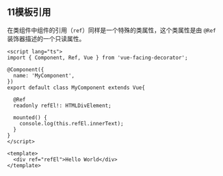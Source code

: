 ## 11模板引用

在类组件中组件的引用（`ref`）同样是一个特殊的类属性，这个类属性是由 `@Ref` 装饰器描述的一个只读属性。

```VUE
<script lang="ts">
import { Component, Ref, Vue } from 'vue-facing-decorator';

@Component({
  name: 'MyComponent',
})
export default class MyComponent extends Vue{

  @Ref
  readonly refEl!: HTMLDivElement;

  mounted() {
    console.log(this.refEl.innerText);
  }
}
</script>

<template>
  <div ref="refEl">Hello World</div>
</template>
```

[^注]: 在组件挂在后即可通过声明的 `refEl` 属性正常的 `div` 中的文本内容了。

